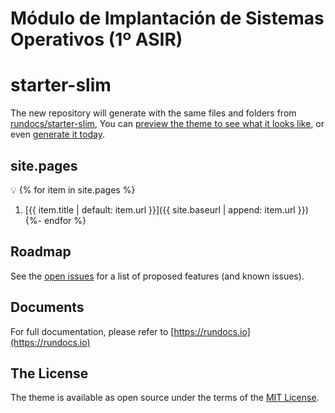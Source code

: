 # Módulo de Implantación de Sistemas Operativos (1º ASIR)

# starter-slim
The new repository will generate with the same files and folders from [rundocs/starter-slim][repo], You can [preview the theme to see what it looks like][preview], or even [generate it today][generate].

## site.pages
 :bulb:
{% for item in site.pages %}
1. [{{ item.title | default: item.url }}]({{ site.baseurl | append: item.url }})
{%- endfor %}

## Roadmap
See the [open issues][issues] for a list of proposed features (and known issues).

## Documents
For full documentation, please refer to [https://rundocs.io](https://rundocs.io)

## The License
The theme is available as open source under the terms of the [MIT License][license].


[repo]: https://github.com/rundocs/starter-slim/
[preview]: https://rundocs.github.io/starter-slim/
[generate]: https://github.com/rundocs/starter-slim/generate
[issues]: https://github.com/rundocs/jekyll-rtd-theme/issues
[license]: https://github.com/rundocs/jekyll-rtd-theme/blob/master/LICENSE
